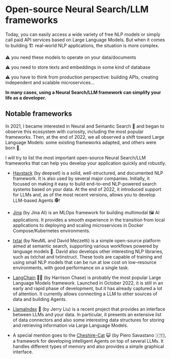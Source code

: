 # Open-source Neural Search/LLM frameworks

Today, you can easily access a wide variety of free NLP models or simply call paid API services based on Large Language Models.
But when it comes to building 🏗️ real-world NLP applications, the situation is more complex.

⚠️ you need these models to operate on your data/documents

⚠️ you need to store texts and embeddings in some kind of database

⚠️ you have to think from production perspective: building APIs, creating independent and scalable microservices...

**In many cases, using a Neural Search/LLM framework can simplify your life as a developer.**

## Notable frameworks

In 2021, I became interested in Neural and Semantic Search 🔎 and began to observe this ecosystem with curiosity, including the most popular frameworks. Then, at the end of 2022, we all observed a shift toward Large Language Models: some existing frameworks adapted, and others were born 👶.

I will try to list the most important open-source Neural Search/LLM frameworks that can help you develop your application quickly and robustly.

- [Haystack](https://github.com/deepset-ai/haystack) (by deepset) is a solid, well-structured, and documented NLP framework. It is also used by several major companies. Initially, it focused on making it easy to build end-to-end NLP-powered search systems based on your data. At the end of 2022, it introduced support for LLMs and, as of the most recent versions, allows you to develop LLM-based Agents 🕵️!

- [Jina](https://github.com/jina-ai/jina) (by Jina AI) is an MLOps framework for building multimodal 🖼️ AI applications. It provides a smooth experience in the transition from local applications to deploying and scaling microservices in Docker Compose/Kubernetes environments.

- [txtai](https://github.com/neuml/txtai) (by NeuML and David Mezzetti) is a simple open-source platform aimed at semantic search, supporting various workflows powered by language models 🔡. David also develops other interesting NLP libraries, such as txtchat and txtinstruct. These tools are capable of training and using small NLP models that can be run at low cost on low-resource environments, with good performance on a single task.

- [LangChain](https://github.com/hwchase17/langchain) 🦜️🔗 (by Harrison Chase) is probably the most popular Large Language Models framework. Launched in October 2022, it is still in an early and rapid phase of development, but it has already captured a lot of attention. It currently allows connecting a LLM to other sources of data and building Agents.

- [LlamaIndex](https://github.com/jerryjliu/llama_index) 🦙 (by Jerry Liu) is a recent project that provides an interface between LLMs and your data. In particular, it presents an extensive list of data connectors and also some interesting data structures for storing and retrieving information via Large Language Models.

- A special mention goes to the [Cheshire-Cat](https://github.com/pieroit/cheshire-cat) 😺 (by Piero Savastano 🇮🇹), a framework for developing intelligent Agents on top of several LLMs. It handles different types of memory and also provides a simple graphical interface.